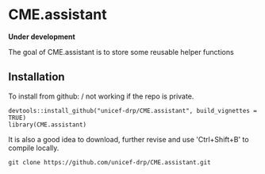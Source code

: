 # CME.assistant

<!-- badges: start -->
<!-- badges: end -->
__Under development__

The goal of CME.assistant is to store some reusable helper functions

## Installation

To install from github: / not working if the repo is private. 
```{r}
devtools::install_github("unicef-drp/CME.assistant", build_vignettes = TRUE)
library(CME.assistant)
```
It is also a good idea to download, further revise and use 'Ctrl+Shift+B' to compile locally.
```{r}
git clone https://github.com/unicef-drp/CME.assistant.git
```


